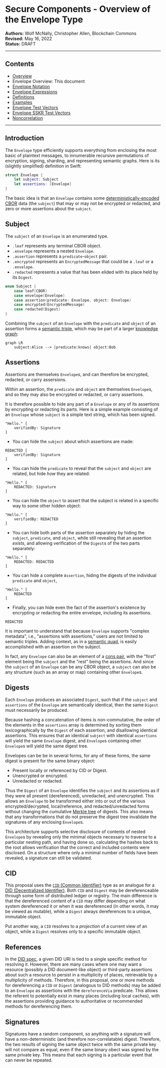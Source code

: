 # Secure Components - Overview of the Envelope Type

**Authors:** Wolf McNally, Christopher Allen, Blockchain Commons</br>
**Revised:** May 16, 2022</br>
**Status:** DRAFT

---

## Contents

* [Overview](1-OVERVIEW.md)
* Envelope Overview: This document
* [Envelope Notation](3-ENVELOPE-NOTATION.md)
* [Envelope Expressions](4-ENVELOPE-EXPRESSIONS.md)
* [Definitions](5-DEFINITIONS.md)
* [Examples](6-EXAMPLES.md)
* [Envelope Test Vectors](7-ENVELOPE-TEST-VECTORS.md)
* [Envelope SSKR Test Vectors](8-ENVELOPE-SSKR-TEST-VECTORS.md)
* [Noncorrelation](9-NONCORRELATION.md)

---

## Introduction

The `Envelope` type efficiently supports everything from enclosing the most basic of plaintext messages, to innumerable recursive permutations of encryption, signing, sharding, and representing semantic graphs. Here is its (slightly simplified) definition in Swift:

```swift
struct Envelope {
    let subject: Subject
    let assertions: [Envelope]
}
```

The basic idea is that an `Envelope` contains some [deterministically-encoded CBOR](https://www.rfc-editor.org/rfc/rfc8949.html#name-deterministically-encoded-c) data (the `subject`) that may or may not be encrypted or redacted, and zero or more assertions about the `subject`.

## Subject

The `subject` of an `Envelope` is an enumerated type.

* `.leaf` represents any terminal CBOR object.
* `.envelope` represents a nested `Envelope`.
* `.assertion` represents a `predicate`-`object` pair.
* `.encrypted` represents an `EncryptedMessage` that could be a `.leaf` or a `.envelope`.
* `.redacted` represents a value that has been elided with its place held by its `Digest`.

```swift
enum Subject {
    case leaf(CBOR)
    case envelope(Envelope)
    case assertion(predicate: Envelope, object: Envelope)
    case encrypted(EncryptedMessage)
    case redacted(Digest)
}
```

Combining the `subject` of an `Envelope` with the `predicate` and `object` of an assertion forms a [semantic triple](https://en.wikipedia.org/wiki/Semantic_triple), which may be part of a larger [knowledge graph](https://en.wikipedia.org/wiki/Knowledge_graph):

```mermaid
graph LR
    subject:Alice --> |predicate:knows| object:Bob
```

## Assertions

Assertions are themselves `Envelope`s, and can therefore be encrypted, redacted, or carry assersions.

Within an assertion, the `predicate` and `object` are themselves `Envelope`s, and so they may also be encrypted or redacted, or carry assertions.

It is therefore possible to hide any part of a `Envelope` or any of its assertions by encrypting or redacting its parts. Here is a simple example consisting of an `Envelope` whose `subject` is a simple text string, which has been signed.

```
"Hello." [
    verifiedBy: Signature
]
```

* You can hide the `subject` about which assertions are made:

```
REDACTED [
    verifiedBy: Signature
]
```

* You can hide the `predicate` to reveal that the `subject` and `object` are related, but hide *how* they are related:

```
"Hello." [
    REDACTED: Signature
]
```

* You can hide the `object` to assert that the subject is related in a specific way to some other hidden object:

```
"Hello." [
    verifiedBy: REDACTED
]
```

* You can hide both parts of the assertion separately by hiding the `subject`, `predicate`, and `object`, while still revealing that an assertion *exists*, and allowing verification of the `Digest`s of the two parts separately:

```
"Hello." [
    REDACTED: REDACTED
]
```

* You can hide a complete `Assertion`, hiding the digests of the individual `predicate` and `object`,

```
"Hello." [
    REDACTED
]
```

* Finally, you can hide even the fact of the assertion's existence by encrypting or redacting the entire envelope, including its assertions.

```
REDACTED
```

It is important to understand that because `Envelope` supports "complex metadata", i.e., "assertions with assertions," users are not limited to semantic triples. Adding context, as in a [semantic quad](https://en.wikipedia.org/wiki/Named_graph#Named_graphs_and_quads), is easily accomplished with an assertion on the subject.

In fact, any `Envelope` can also be an element of a [cons pair](https://en.wikipedia.org/wiki/Cons), with the "first" element being the `subject` and the "rest" being the assertions. And since the `subject` of an `Envelope` can be any CBOR object, a `subject` can also be any structure (such as an array or map) containing other `Envelope`s.

## Digests

Each `Envelope` produces an associated `Digest`, such that if the `subject` and `assertions` of the `Envelope` are semantically identical, then the same `Digest` must necessarily be produced.

Because hashing a concatenation of items is non-commutative, the order of the elements in the `assertions` array is determined by sorting them lexicographically by the `Digest` of each assertion, and disallowing identical assertions. This ensures that an identical `subject` with identical `assertions` will yield the same `Envelope` digest, and `Envelope`s containing other `Envelope`s will yield the same digest tree.

Envelopes can be be in several forms, for any of these forms, the same digest is present for the same binary object:

* Present locally or referenced by CID or Digest.
* Unencrypted or encrypted.
* Unredacted or redacted.

Thus the `Digest` of an `Envelope` identifies the `subject` and its assertions as if they were all present (dereferenced), unredacted, and unencrypted. This allows an `Envelope` to be transformed either into or out of the various encrypted/decrypted, local/reference, and redacted/unredacted forms without changing the cumulative [Merkle tree](https://en.wikipedia.org/wiki/Merkle_tree) of digests. This also means that any transformations that do not preserve the digest tree invalidate the signatures of any enclosing `Envelope`s.

This architecture supports selective disclosure of contents of nested `Envelope`s by revealing only the minimal objects necessary to traverse to a particular nesting path, and having done so, calculating the hashes back to the root allows verification that the correct and included contents were disclosed. On a structure where only a minimal number of fields have been revealed, a signature can still be validated.

## CID

This proposal uses the [`CID` (Common Identifier)](https://github.com/BlockchainCommons/Research/blob/master/papers/bcr-2022-002-cid-common-identifier.md) type as an analogue for a [DID (Decentralized Identifier)](https://www.w3.org/TR/did-core). Both `CID` and `Digest` may be dereferenceable through some form of distributed ledger or registry. The main difference is that the dereferenced content of a `CID` may differ depending on what system dereferenced it or when it was dereferenced (in other words, it may be viewed as mutable), while a `Digest` always dereferences to a unique, immutable object.

Put another way, a `CID` resolves to a *projection* of a current view of an object, while a `Digest` resolves only to a specific immutable object.

## References

In the [DID spec](https://www.w3.org/TR/did-core/), a given DID URI is tied to a single specific method for resolving it. However, there are many cases where one may want a resource (possibly a DID document-like object) or third-party assertions about such a resource to persist in a multiplicity of places, retrievable by a multiplicity of methods. Therefore, in this proposal, one or more methods for dereferencing a `CID` or `Digest` (analogous to DID methods) may be added to an `Envelope` as assertions with the `dereferenceVia` predicate. This allows the referent to potentially exist in many places (including local caches), with the assertions providing guidance to authoritative or recommended methods for dereferencing them.

## Signatures

Signatures have a random component, so anything with a signature will have a non-deterministic (and therefore non-correlatable) digest. Therefore, the two results of signing the same object twice with the same private key will not compare as equal, even if the same binary obect was signed by the same private key. This means that each signing is a particular event that can never be repeated.
